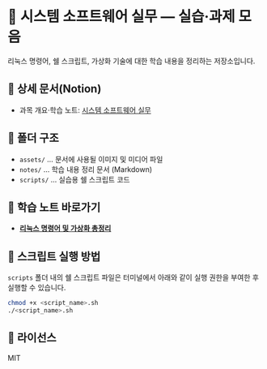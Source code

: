 # 🐧 시스템 소프트웨어 실무 — 실습·과제 모음

리눅스 명령어, 쉘 스크립트, 가상화 기술에 대한 학습 내용을 정리하는 저장소입니다.

## 🔗 상세 문서(Notion)
  - 과목 개요·학습 노트: [시스템 소프트웨어 실무](https://www.notion.so/SW-9b39b015ff834c1399da7b35872cfa52?source=copy_link)

## 📂 폴더 구조

  - `assets/` … 문서에 사용될 이미지 및 미디어 파일
  - `notes/` … 학습 내용 정리 문서 (Markdown)
  - `scripts/` … 실습용 쉘 스크립트 코드

## 🧭 학습 노트 바로가기

  - **[리눅스 명령어 및 가상화 총정리](./notes/linux_command_summary.md)**

## 🚀 스크립트 실행 방법

`scripts` 폴더 내의 쉘 스크립트 파일은 터미널에서 아래와 같이 실행 권한을 부여한 후 실행할 수 있습니다.

```bash
chmod +x <script_name>.sh
./<script_name>.sh
```

## 📄 라이선스

MIT

